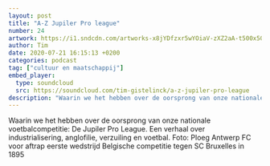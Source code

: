 ```yaml
---
layout: post
title: "A-Z Jupiler Pro league"
number: 24
artwork: https://i1.sndcdn.com/artworks-x8jYDfzxr5wYOiaV-zXZ2aA-t500x500.jpg
author: Tim
date: 2020-07-21 16:15:13 +0200
categories: podcast
tag: ["cultuur en maatschappij"]
embed_player:
  type: soundcloud
  src: https://soundcloud.com/tim-gistelinck/a-z-jupiler-pro-league
description: "Waarin we het hebben over de oorsprong van onze nationale voetbalcompetitie: De Jupiler Pro League."
---
```

Waarin we het hebben over de oorsprong van onze nationale voetbalcompetitie: De Jupiler Pro League. Een verhaal over industrialisering, anglofilie, verzuiling en voetbal.
Foto: Ploeg Antwerp FC voor aftrap eerste wedstrijd Belgische competitie tegen SC Bruxelles in 1895
